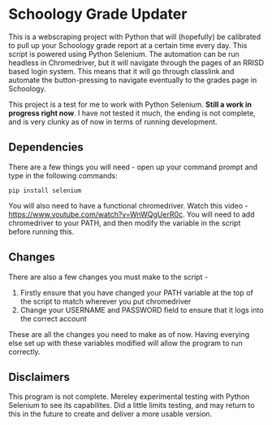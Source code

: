 # Schoology Grade Updater

This is a webscraping project with Python that will (hopefully) be calibrated to pull up your Schoology grade report at a certain time every day. This script is powered using Python Selenium. The automation can be run headless in Chromedriver, but it will navigate through the pages of an RRISD based login system. This means that it will go through classlink and automate the button-pressing to navigate eventually to the grades page in Schoology. 

This project is a test for me to work with Python Selenium. **Still a work in progress right now**. I have not tested it much, the ending is not complete, and is very clunky as of now in terms of running development. 

## Dependencies

There are a few things you will need - open up your command prompt and type in the following commands:
```
pip install selenium
```
You will also need to have a functional chromedriver. Watch this video - https://www.youtube.com/watch?v=WnWQgUerR0c. You will need to add chromedriver to your PATH, and then modify the variable in the script before running this. 


## Changes

There are also a few changes you must make to the script - 
1. Firstly ensure that you have changed your PATH variable at the top of the script to match wherever you put chromedriver
2. Change your USERNAME and PASSWORD field to ensure that it logs into the correct account

These are all the changes you need to make as of now. Having everying else set up with these variables modified will allow the program to run correctly. 

## Disclaimers

This program is not complete. Mereley experimental testing with Python Selenium to see its capabilites. Did a little limits testing, and may return to this in the future to create and deliver a more usable version. 
